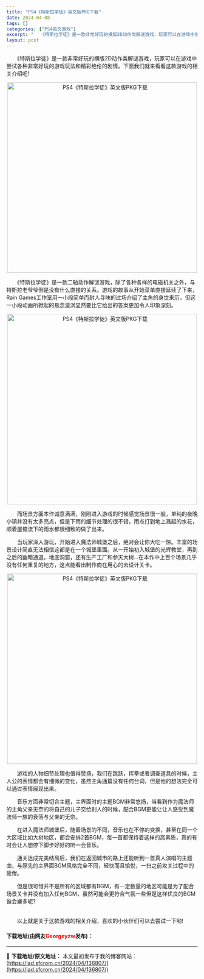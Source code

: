 ```yaml
---
title: "PS4《特斯拉学徒》英文版PKG下载"
date: 2024-04-08
tags: []
categories: ["PS4英文游戏"]
excerpt: "　　《特斯拉学徒》是一款非常好玩的横版2D动作类解谜游戏，玩家可以在游戏中尝试各种非常好玩的游戏玩法和精彩绝伦的剧情。下面我们就来看看这款游戏的相关介绍吧! 　　《特斯拉学徒》是一款二轴动作解谜游戏，除了各种各样的电磁机关之外，与特斯拉老爷爷倒是没有什么直接的关系。游戏的故事从开始菜单直接延续了下来&hellip;"
layout: post
---
```


 <p>　　《特斯拉学徒》是一款非常好玩的横版2D动作类解谜游戏，玩家可以在游戏中尝试各种非常好玩的游戏玩法和精彩绝伦的剧情。下面我们就来看看这款游戏的相关介绍吧!</p> <p align="center"><img align="" border="0" src="https://lad.sfcrom.cn/wp-content/uploads/2024/04/20240408_6613a48ed4ea7.webp" width="500" alt="PS4《特斯拉学徒》英文版PKG下载" /></p> <p>　　《特斯拉学徒》是一款二轴动作解谜游戏，除了各种各样的电磁机关之外，与特斯拉老爷爷倒是没有什么直接的关系。游戏的故事从开始菜单直接延续了下来，Rain Games工作室用一小段简单而耐人寻味的过场介绍了主角的身世来历，但这一小段动画所掀起的悬念漩涡显然要比它给出的答案更加令人印象深刻。</p> <p align="center"><img align="" border="0" src="https://lad.sfcrom.cn/wp-content/uploads/2024/04/20240408_6613a48f3101a.webp" width="500" alt="PS4《特斯拉学徒》英文版PKG下载" /></p> <p>　　而场景方面本作诚意满满，刚刚进入游戏的时候感觉场景很一般，单纯的夜晚小镇并没有太多亮点，但是下雨的细节处理的很不错，雨点打到地上溅起的水花，顺着屋檐流下的雨水都很细致的做了出来。</p> <p>　　当玩家深入游玩，开始进入魔法师城堡之后，绝对会让你大吃一惊。丰富的场景设计简直无法相信这都是在一个城堡里面。从一开始初入城堡的光辉教堂，再到之后的幽暗通道，地底洞窟，还有生产工厂和参天大树...在本作中上百个场景几乎没有任何重复的地方，这点能看出制作商在用心的去设计关卡。</p> <p align="center"><img align="" border="0" src="https://lad.sfcrom.cn/wp-content/uploads/2024/04/20240408_6613a48f869d8.webp" width="500" alt="PS4《特斯拉学徒》英文版PKG下载" /></p> <p>　　游戏的人物细节处理也值得赞扬，我们在跳跃，挥拳或者调查道具的时候，主人公的表情都会有细微的变化，虽然主角通篇没有任何台词，但是他的想法完全可以通过表情展现出来。</p> <p>　　音乐方面非常切合主题，主界面时的主题BGM非常悠扬，当看到作为魔法师的主角父亲无奈的将自己的儿子交给别人的时候，配合BGM更能让让人感受到魔法师一族的衰落与父亲的无奈。</p> <p>　　在进入魔法师城堡后，随着场景的不同，音乐也在不停的变换，甚至在同一个大区域比如大树地区，都会安排2首BGM，每一首都保持着这样的高素质，真的有时会让人想停下脚步好好的听一会音乐。</p> <p>　　通关达成完美结局后，我们在返回城市的路上还能听到一首真人演唱的主题曲，与原先的主界面BGM风格完全不同，轻快而且愉悦，一扫之前攻关过程中的疲倦。</p> <p>　　但是很可惜并不是所有的区域都有BGM，有一定数量的地区可能是为了配合场景关卡并没有加入任何BGM，虽然可能会更符合气氛一些但是这样优良的BGM谁会嫌多呢?</p> <p><br />　　以上就是关于这款游戏的相关介绍，喜欢的小伙伴们可以去尝试一下哟!</p> <p><h4>下载地址(由网友<font color="red">Georgeyzw</font>发布)：</h4></p> 

---
📖 **下载地址/原文地址：** 本文最初发布于我的博客网站：[https://lad.sfcrom.cn/2024/04/136807/](https://lad.sfcrom.cn/2024/04/136807/)
